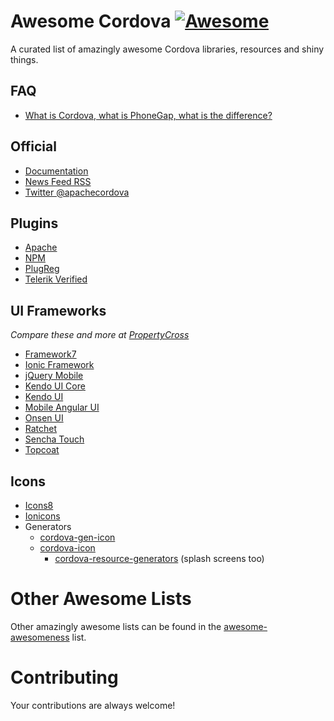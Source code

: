 # Awesome Cordova [![Awesome](https://cdn.rawgit.com/sindresorhus/awesome/d7305f38d29fed78fa85652e3a63e154dd8e8829/media/badge.svg)](https://github.com/sindresorhus/awesome)

A curated list of amazingly awesome Cordova libraries, resources and shiny things.

## FAQ
- [What is Cordova, what is PhoneGap, what is the difference?](http://ionicframework.com/blog/what-is-cordova-phonegap/)

## Official
- [Documentation](https://cordova.apache.org/docs/en/latest/)
- [News Feed RSS](https://cordova.apache.org/feed.xml)
- [Twitter @apachecordova](https://twitter.com/apachecordova)

## Plugins
- [Apache](http://cordova.apache.org/plugins/)
- [NPM](https://www.npmjs.com/search?q=cordova-plugin)
- [PlugReg](http://plugreg.com/)
- [Telerik Verified](http://plugins.telerik.com/cordova)

## UI Frameworks

_Compare these and more at [PropertyCross](http://propertycross.com/)_

- [Framework7](http://www.idangero.us/framework7/)
- [Ionic Framework](http://ionicframework.com/)
- [jQuery Mobile](http://jquerymobile.com/)
- [Kendo UI Core](http://www.telerik.com/kendo-ui/open-source-core)
- [Kendo UI](http://www.telerik.com/kendo-ui)
- [Mobile Angular UI](http://mobileangularui.com/)
- [Onsen UI](http://onsenui.io/)
- [Ratchet](http://goratchet.com/)
- [Sencha Touch](http://www.sencha.com/products/touch/)
- [Topcoat](http://topcoat.io/)

## Icons
- [Icons8](http://icons8.com/)
- [Ionicons](http://ionicons.com/)
- Generators
  - [cordova-gen-icon](https://www.npmjs.org/package/cordova-gen-icon)
  - [cordova-icon](https://www.npmjs.org/package/cordova-icon)
	- [cordova-resource-generators](https://github.com/busterc/cordova-resource-generators) (splash screens too)

# Other Awesome Lists
Other amazingly awesome lists can be found in the [awesome-awesomeness](https://github.com/bayandin/awesome-awesomeness) list.

# Contributing
Your contributions are always welcome!
